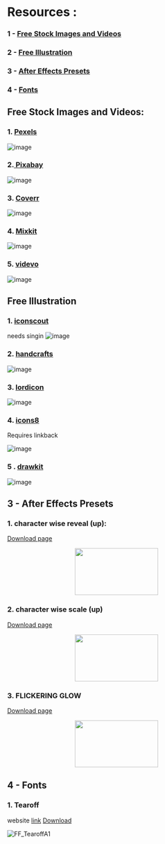 # Resources :
### 1 - [Free Stock Images and Videos](https://github.com/p11100/p11100-VideoResources#free-stock-images-anf-videos)
### 2 - [Free Illustration](https://github.com/p11100/p11100-VideoResources#free-illustration)
### 3 - [After Effects Presets](https://github.com/p11100/p11100-VideoResources#1-character-wise-reveal-up)
### 4 - [Fonts](https://github.com/p11100/p11100-VideoResources#4---fonts-1)



## Free Stock Images and Videos:


### 1. [Pexels](https://www.pexels.com/ )

![image](https://github.com/p11100/p11100-VideoResources/assets/150163853/046a7e42-9902-4cc1-8f15-0bed8e7dc8ad)

### 2.[ Pixabay](https://pixabay.com/)

![image](https://github.com/p11100/p11100-VideoResources/assets/150163853/7b9648eb-f3d2-4f69-be87-0bb7b053ea80)


### 3. [Coverr](https://coverr.co/)

![image](https://github.com/p11100/p11100-VideoResources/assets/150163853/83f0d0af-133c-44d3-b642-5706696e595d)


### 4. [Mixkit](https://mixkit.co/)


![image](https://github.com/p11100/p11100-VideoResources/assets/150163853/ad93deb4-6d8c-4ee4-9061-ea295ce03746)

### 5. [videvo](https://www.videvo.net/#rs=videvo-logo)

![image](https://github.com/p11100/p11100-VideoResources/assets/150163853/8adb5437-0d9c-45de-bde0-e10c45a6717f)




## Free Illustration


### 1. [iconscout](https://iconscout.com/free-icons)

needs singin
![image](https://github.com/p11100/p11100-VideoResources/assets/150163853/5542a77e-8752-41f6-ac75-80dc096f4755)


### 2. [handcrafts](https://handcrafts.undraw.co/)

![image](https://github.com/p11100/p11100-VideoResources/assets/150163853/7924f6a1-72f1-46eb-8681-cf7bd17cb8f3)


### 3. [lordicon](https://lordicon.com/)

   ![image](https://github.com/p11100/p11100-VideoResources/assets/150163853/99487d62-3675-4c86-a1ea-233b22cc3b93)

### 4. [icons8](https://icons8.com/icons)
Requires linkback

![image](https://github.com/p11100/p11100-VideoResources/assets/150163853/c02803e6-48af-45c4-a866-c70b955ec164)



### 5 . [drawkit](https://www.drawkit.com/illustration-types/all)

![image](https://github.com/p11100/p11100-VideoResources/assets/150163853/3c895513-6430-4d69-9f6e-703a3084a823)




## 3 - After Effects Presets 



### 1. character wise reveal (up):
   [Download page](/presets/character%20wise%20reveal%20(up).ffx)


<p align="center">
  <img width="192" height="108" src="https://github.com/p11100/p11100-VideoResources/assets/150163853/2180a677-faef-4ae8-94dd-637751f4d177">
</p>


### 2. character wise scale (up)
[Download page](/presets/character%20wise%20scale(up).ffx)

<p align="center">
  <img width="192" height="108" src="https://github.com/p11100/p11100-VideoResources/assets/150163853/d0421799-921c-4429-8bd9-48ff99a22ae4">
</p>

### 3. FLICKERING GLOW
[Download page](/presets/FLICKERING%20GLOW.ffx)

<p align="center">
  <img width="192" height="108" src="https://github.com/p11100/p11100-VideoResources/assets/150163853/0542bc8a-ef5e-48a5-b8e9-c448249f6be6">
</p>


## 4 - Fonts

### 1. Tearoff
website [link](https://www.whatfontis.com/FF_Tearoff.font)
[Download](/Fonts/Tearoff.zip)

![FF_TearoffA1](https://github.com/p11100/p11100-VideoResources/assets/150163853/f8c9f7fc-384b-46a2-9f61-c91abb00ede5)

